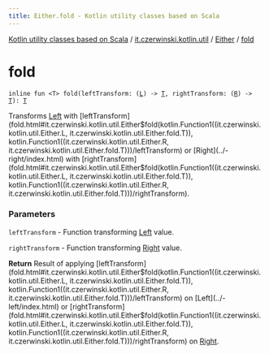 ```yaml
---
title: Either.fold - Kotlin utility classes based on Scala
---
```


[Kotlin utility classes based on Scala](../../index.html) / [it.czerwinski.kotlin.util](../index.html) / [Either](index.html) / [fold](./fold.html)

# fold

`inline fun <T> fold(leftTransform: (`[`L`](index.html#L)`) -> `[`T`](fold.html#T)`, rightTransform: (`[`R`](index.html#R)`) -> `[`T`](fold.html#T)`): `[`T`](fold.html#T)

Transforms [Left](../-left/index.html) with [leftTransform](fold.html#it.czerwinski.kotlin.util.Either$fold(kotlin.Function1((it.czerwinski.kotlin.util.Either.L, it.czerwinski.kotlin.util.Either.fold.T)), kotlin.Function1((it.czerwinski.kotlin.util.Either.R, it.czerwinski.kotlin.util.Either.fold.T)))/leftTransform) or [Right](../-right/index.html) with [rightTransform](fold.html#it.czerwinski.kotlin.util.Either$fold(kotlin.Function1((it.czerwinski.kotlin.util.Either.L, it.czerwinski.kotlin.util.Either.fold.T)), kotlin.Function1((it.czerwinski.kotlin.util.Either.R, it.czerwinski.kotlin.util.Either.fold.T)))/rightTransform).

### Parameters

`leftTransform` - Function transforming [Left](../-left/index.html) value.

`rightTransform` - Function transforming [Right](../-right/index.html) value.

**Return**
Result of applying [leftTransform](fold.html#it.czerwinski.kotlin.util.Either$fold(kotlin.Function1((it.czerwinski.kotlin.util.Either.L, it.czerwinski.kotlin.util.Either.fold.T)), kotlin.Function1((it.czerwinski.kotlin.util.Either.R, it.czerwinski.kotlin.util.Either.fold.T)))/leftTransform) on [Left](../-left/index.html) or [rightTransform](fold.html#it.czerwinski.kotlin.util.Either$fold(kotlin.Function1((it.czerwinski.kotlin.util.Either.L, it.czerwinski.kotlin.util.Either.fold.T)), kotlin.Function1((it.czerwinski.kotlin.util.Either.R, it.czerwinski.kotlin.util.Either.fold.T)))/rightTransform) on [Right](../-right/index.html).

